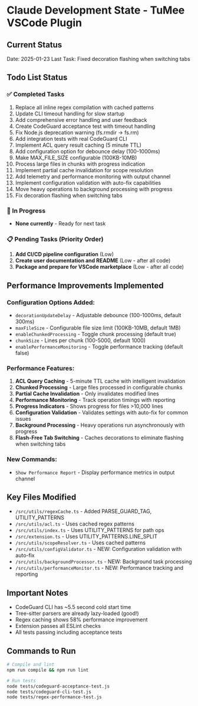 # Claude Development State - TuMee VSCode Plugin

## Current Status
Date: 2025-01-23
Last Task: Fixed decoration flashing when switching tabs

## Todo List Status

### ✅ Completed Tasks
1. Replace all inline regex compilation with cached patterns
2. Update CLI timeout handling for slow startup
3. Add comprehensive error handling and user feedback
4. Create CodeGuard acceptance test with timeout handling
5. Fix Node.js deprecation warning (fs.rmdir → fs.rm)
6. Add integration tests with real CodeGuard CLI
7. Implement ACL query result caching (5 minute TTL)
8. Add configuration option for debounce delay (100-1000ms)
9. Make MAX_FILE_SIZE configurable (100KB-10MB)
10. Process large files in chunks with progress indication
11. Implement partial cache invalidation for scope resolution
12. Add telemetry and performance monitoring with output channel
13. Implement configuration validation with auto-fix capabilities
14. Move heavy operations to background processing with progress
15. Fix decoration flashing when switching tabs

### 🚀 In Progress
- **None currently** - Ready for next task

### 📋 Pending Tasks (Priority Order)
1. **Add CI/CD pipeline configuration** (Low)
2. **Create user documentation and README** (Low - after all code)
3. **Package and prepare for VSCode marketplace** (Low - after all code)

## Performance Improvements Implemented

### Configuration Options Added:
- `decorationUpdateDelay` - Adjustable debounce (100-1000ms, default 300ms)
- `maxFileSize` - Configurable file size limit (100KB-10MB, default 1MB)
- `enableChunkedProcessing` - Toggle chunk processing (default true)
- `chunkSize` - Lines per chunk (100-5000, default 1000)
- `enablePerformanceMonitoring` - Toggle performance tracking (default false)

### Performance Features:
1. **ACL Query Caching** - 5-minute TTL cache with intelligent invalidation
2. **Chunked Processing** - Large files processed in configurable chunks
3. **Partial Cache Invalidation** - Only invalidates modified lines
4. **Performance Monitoring** - Track operation timings with reporting
5. **Progress Indicators** - Shows progress for files >10,000 lines
6. **Configuration Validation** - Validates settings with auto-fix for common issues
7. **Background Processing** - Heavy operations run asynchronously with progress
8. **Flash-Free Tab Switching** - Caches decorations to eliminate flashing when switching tabs

### New Commands:
- `Show Performance Report` - Display performance metrics in output channel

## Key Files Modified
- `/src/utils/regexCache.ts` - Added PARSE_GUARD_TAG, UTILITY_PATTERNS
- `/src/utils/acl.ts` - Uses cached regex patterns
- `/src/utils/index.ts` - Uses UTILITY_PATTERNS for path ops
- `/src/extension.ts` - Uses UTILITY_PATTERNS.LINE_SPLIT
- `/src/utils/scopeResolver.ts` - Uses cached patterns
- `/src/utils/configValidator.ts` - NEW: Configuration validation with auto-fix
- `/src/utils/backgroundProcessor.ts` - NEW: Background task processing
- `/src/utils/performanceMonitor.ts` - NEW: Performance tracking and reporting

## Important Notes
- CodeGuard CLI has ~5.5 second cold start time
- Tree-sitter parsers are already lazy-loaded (good!)
- Regex caching shows 58% performance improvement
- Extension passes all ESLint checks
- All tests passing including acceptance tests

## Commands to Run
```bash
# Compile and lint
npm run compile && npm run lint

# Run tests
node tests/codeguard-acceptance-test.js
node tests/codeguard-cli-test.js
node tests/regex-performance-test.js
```